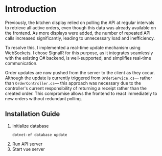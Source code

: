# Introduction
Previously, the kitchen display relied on polling the API at regular intervals to retrieve all active orders, even though this data was already available on the frontend. As more displays were added, the number of repeated API calls increased significantly, leading to unnecessary load and inefficiency.

To resolve this, I implemented a real-time update mechanism using WebSockets. I chose SignalR for this purpose, as it integrates seamlessly with the existing C# backend, is well-supported, and simplifies real-time communication.

Order updates are now pushed from the server to the client as they occur. Although the update is currently triggered from `OrderService.cs`— rather than `OrderController.cs`— this approach was necessary due to the controller's current responsibility of returning a receipt rather than the created order. This compromise allows the frontend to react immediately to new orders without redundant polling.

## Installation Guide
1. Initialize database
    ```
    dotnet-ef database update
    ```
3. Run API server
4. Start vue server